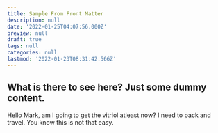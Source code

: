 ```yaml
---
title: Sample From Front Matter
description: null
date: '2022-01-25T04:07:56.000Z'
preview: null
draft: true
tags: null
categories: null
lastmod: '2022-01-23T08:31:42.566Z'
---
```


## What is there to see here? Just some dummy content. 

Hello Mark, am I going to get the vitriol atleast now? I need to pack and travel. You know this is not that easy.

